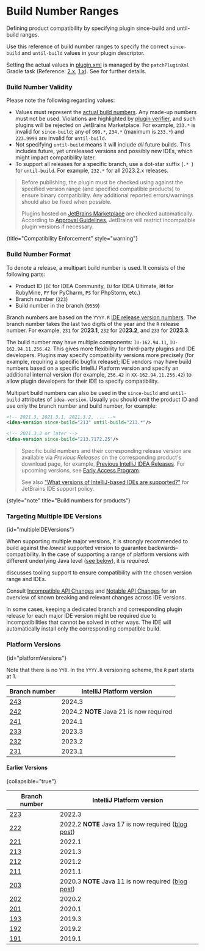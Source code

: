 <!-- Copyright 2000-2024 JetBrains s.r.o. and contributors. Use of this source code is governed by the Apache 2.0 license. -->

# Build Number Ranges

<link-summary>Defining product compatibility by specifying plugin since-build and until-build ranges.</link-summary>

Use this reference of build number ranges to specify the correct `since-build` and `until-build` values in your plugin descriptor.

Setting the actual values in <path>[plugin.xml](plugin_configuration_file.md)</path> is managed by the `patchPluginXml` Gradle task
(Reference: [2.x](tools_intellij_platform_gradle_plugin_tasks.md#patchPluginXml), [1.x](tools_gradle_intellij_plugin.md#tasks-patchpluginxml)).
See [](configuring_plugin_project.md#patching-the-plugin-configuration-file) for further details.

### Build Number Validity

Please note the following regarding values:

- Values must represent the [actual build numbers](#build-number-format).
  Any made-up numbers must not be used.
  Violations are highlighted by [plugin verifier](verifying_plugin_compatibility.md), and such plugins will be rejected on JetBrains Marketplace.
  For example, `233.*` is invalid for `since-build`; any of `999.*`, `234.*` (maximum is `233.*`) and `223.9999` are invalid for `until-build`.
- Not specifying `until-build` means it will include _all_ future builds. This includes future, yet unreleased versions and possibly new IDEs, which might impact compatibility later.
- To support all releases for a specific branch, use a dot-star suffix (`.* `) for `until-build`.
  For example, `232.*` for all 2023.2.x releases.

> Before publishing, the plugin must be checked using [](verifying_plugin_compatibility.md#plugin-verifier) against the specified version range (and specified compatible products) to ensure binary compatibility.
> Any additional reported errors/warnings should also be fixed when possible.
>
> Plugins hosted on [JetBrains Marketplace](https://plugins.jetbrains.com) are checked automatically.
> According to [Approval Guidelines](https://plugins.jetbrains.com/legal/approval-guidelines), JetBrains will restrict incompatible plugin versions if necessary.
>
{title="Compatibility Enforcement" style="warning"}

### Build Number Format

To denote a release, a multipart build number is used.
It consists of the following parts:

* Product ID (`IC` for IDEA Community, `IU` for IDEA Ultimate, `RM` for RubyMine, `PY` for PyCharm, `PS` for PhpStorm, etc.)
* Branch number (`223`)
* Build number in the branch (`9559`)

Branch numbers are based on the `YYYY.R` [IDE release version numbers](https://blog.jetbrains.com/blog/2016/03/09/jetbrains-toolbox-release-and-versioning-changes/).
The branch number takes the last two digits of the year and the `R` release number.
For example, `231` for 20**23.1**, `232` for 20**23.2**, and `233` for 20**23.3**.

The build number may have multiple components: `IU-162.94.11`, `IU-162.94.11.256.42`.
This gives more flexibility for third-party plugins and IDE developers.
Plugins may specify compatibility versions more precisely (for example, requiring a specific bugfix release); IDE vendors may have build numbers based on a specific IntelliJ Platform version and specify an additional internal version (for example, `256.42` in `XX-162.94.11.256.42`) to allow plugin developers for their IDE to specify compatibility.

Multipart build numbers can also be used in the `since-build` and `until-build` attributes of `idea-version`.
Usually you should omit the product ID and use only the branch number and build number, for example:

<compare type="top-bottom" first-title="Any 213 branch version" second-title="Specific build number">

```xml
<!-- 2021.3, 2021.3.1, 2021.3.2, ... -->
<idea-version since-build="213" until-build="213.*"/>
```

```xml
<!-- 2021.3.3 or later -->
<idea-version since-build="213.7172.25"/>
```
</compare>

> Specific build numbers and their corresponding release version are available via _Previous Releases_ on the corresponding product's download page, for example, [Previous IntelliJ IDEA Releases](https://www.jetbrains.com/idea/download/previous.html).
> For upcoming versions, see [Early Access Program](https://eap.jetbrains.com).
>
> See also ["What versions of IntelliJ-based IDEs are supported?"](https://intellij-support.jetbrains.com/hc/en-us/articles/360019574859-What-versions-of-IntelliJ-based-IDEs-are-supported-) for JetBrains IDE support policy.
>
{style="note" title="Build numbers for products"}

### Targeting Multiple IDE Versions
{id="multipleIDEVersions"}

<include from="configuring_plugin_project.md" element-id="whichPlatformVersion"/>

When supporting multiple major versions, it is strongly recommended to build against the _lowest_ supported version to guarantee backwards-compatibility.
In the case of supporting a range of platform versions with different underlying Java level ([see below](#platformVersions)), it is _required_.

[](verifying_plugin_compatibility.md) discusses tooling support to ensure compatibility with the chosen version range and IDEs.

Consult [Incompatible API Changes](api_changes_list.md) and [Notable API Changes](api_notable.md) for an overview of known breaking and relevant changes across IDE versions.

In some cases, keeping a dedicated branch and corresponding plugin release for each major IDE version might be required due to incompatibilities that cannot be solved in other ways.
The IDE will automatically install only the corresponding compatible build.

### Platform Versions
{id="platformVersions"}

Note that there is no `YY0`.
In the `YYYY.R` versioning scheme, the `R` part starts at 1.

<include from="snippets.md" element-id="apiChangesJavaVersion"/>

<include from="snippets.md" element-id="gradlePluginVersion"/>

| Branch number                                                   | IntelliJ Platform version               |
|-----------------------------------------------------------------|-----------------------------------------|
| [243](https://github.com/JetBrains/intellij-community/tree/243) | 2024.3                                  |
| [242](https://github.com/JetBrains/intellij-community/tree/242) | 2024.2 **NOTE** Java 21 is now required |
| [241](https://github.com/JetBrains/intellij-community/tree/241) | 2024.1                                  |
| [233](https://github.com/JetBrains/intellij-community/tree/233) | 2023.3                                  |
| [232](https://github.com/JetBrains/intellij-community/tree/232) | 2023.2                                  |
| [231](https://github.com/JetBrains/intellij-community/tree/231) | 2023.1                                  |

#### Earlier Versions
{collapsible="true"}

| Branch number                                                   | IntelliJ Platform version                                                                                                                |
|-----------------------------------------------------------------|------------------------------------------------------------------------------------------------------------------------------------------|
| [223](https://github.com/JetBrains/intellij-community/tree/223) | 2022.3                                                                                                                                   |
| [222](https://github.com/JetBrains/intellij-community/tree/222) | 2022.2 **NOTE** Java 17 is now required ([blog post](https://blog.jetbrains.com/platform/2022/08/intellij-project-migrates-to-java-17/)) |
| [221](https://github.com/JetBrains/intellij-community/tree/221) | 2022.1                                                                                                                                   |
| [213](https://github.com/JetBrains/intellij-community/tree/213) | 2021.3                                                                                                                                   |
| [212](https://github.com/JetBrains/intellij-community/tree/212) | 2021.2                                                                                                                                   |
| [211](https://github.com/JetBrains/intellij-community/tree/211) | 2021.1                                                                                                                                   |
| [203](https://github.com/JetBrains/intellij-community/tree/203) | 2020.3 **NOTE** Java 11 is now required ([blog post](https://blog.jetbrains.com/platform/2020/09/intellij-project-migrates-to-java-11/)) |
| [202](https://github.com/JetBrains/intellij-community/tree/202) | 2020.2                                                                                                                                   |
| [201](https://github.com/JetBrains/intellij-community/tree/201) | 2020.1                                                                                                                                   |
| [193](https://github.com/JetBrains/intellij-community/tree/193) | 2019.3                                                                                                                                   |
| [192](https://github.com/JetBrains/intellij-community/tree/192) | 2019.2                                                                                                                                   |
| [191](https://github.com/JetBrains/intellij-community/tree/191) | 2019.1                                                                                                                                   |

